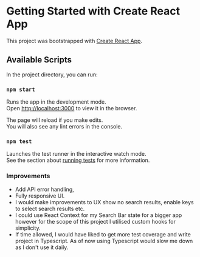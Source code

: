 # Getting Started with Create React App

This project was bootstrapped with [Create React App](https://github.com/facebook/create-react-app).

## Available Scripts

In the project directory, you can run:

### `npm start`

Runs the app in the development mode.\
Open [http://localhost:3000](http://localhost:3000) to view it in the browser.

The page will reload if you make edits.\
You will also see any lint errors in the console.

### `npm test`

Launches the test runner in the interactive watch mode.\
See the section about [running tests](https://facebook.github.io/create-react-app/docs/running-tests) for more information.

### Improvements   
* Add API error handling, 
* Fully responsive UI.
* I would make improvements to UX show no search results, enable keys to select search results etc.  
* I could use React Context for my Search Bar state for a bigger app however for the scope 
of this project I utilised custom hooks for simplicity. 
* If time allowed, I would have liked to get more test coverage and write project in Typescript. 
As of now using Typescript would slow me down as I don't use it daily. 

